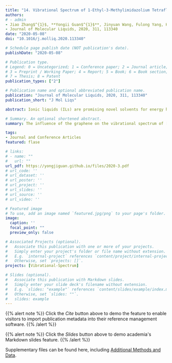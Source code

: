 ```yaml
---
title: "14. Vibrational Spectrum of 1-Ethyl-3-Methylimidazolium Tetrafluoroborate on Graphene Surface (Times cited = 0)"
authors:
# - admin
- Jiao Zhang$^{1}$, **Yongii Guan$^{1}$**, Jinyuan Wang, Fulong Yang, Huanwang Jing, Xiaoping Zhang, Youquan Deng
- Journal of Molecular Liquids, 2020, 311, 113340
date: "2020-05-08"
doi: "10.1016/j.molliq.2020.113340"

# Schedule page publish date (NOT publication's date).
publishDate: "2020-05-08"

# Publication type.
# Legend: 0 = Uncategorized; 1 = Conference paper; 2 = Journal article;
# 3 = Preprint / Working Paper; 4 = Report; 5 = Book; 6 = Book section;
# 7 = Thesis; 8 = Patent
publication_types: ["2"]

# Publication name and optional abbreviated publication name.
publication: "Journal of Molecular Liquids, 2020, 311, 113340"
publication_short: "J Mol Liqs"

abstract: Ionic liquids (ILs) are promising novel solvents for energy harvesting and understanding the graphene/ILs interface structural characteristics is required. In this study, we calculate the vibrational spectrum (VS) of 1-ethyl-3-methylimidazolium tetrafluoroborate ([Emim][BF$_{4}$]) pair on graphene surface in the range from 10 to 3500 cm$^{-1}$ and systemically investigate the influence of the graphene on the VS of [Emim][BF$_{4}$] using density functional theory. The results show 24 vibrational bands (VBs) with obvious shifting. The VBs at 3170.26 and 3033.51 cm$^{-1}$ show a redshift of 59.46 and 14.95 cm$^{-1}$ respectively which was mainly caused by the enhanced hydrogen bond strength of C$_{2}$H···F and F atoms with the CH on the ethyl chain. The VBs at 101.49 and 1417.43 cm$^{-1}$ show a blueshift of 62.43 and 23.86 cm$^{-1}$ due to the enhancement of induction effect of [Emim][BF$_{4}$] on graphene surface (from −44.68 to −45.42 kJ mol$^{-1}$). The VB at 86.91 cm$^{-1}$ shows a redshift of 59.43 cm$^{-1}$ which can be ascribed to the reduction of the whole interaction energy between the cation and anion of [Emim][BF$_{4}$] on graphene surface (from −367.06 to −356.06 kJ·mol$^{-1}$). Overall, these shifts of the VS are mainly attributed to the attraction between graphene and anion [BF$_{4}$]$^{-1}$, which is dominated by the induction and dispersion interaction accounting for 63.43% and 34.37% of the attraction interaction respectively. Due to this attraction, the anion [BF$_{4}$]$^{-1}$ move closer to the surface of graphene.

# Summary. An optional shortened abstract.
summary: The influence of the graphene on the vibrational spectrum of [Emim][BF$_{4}$] pair in the range from 10 to 3500 cm$^{-1}$ is systemically investigated using density functional theory.

tags:
- Journal and Conference Articles
featured: flase

# links:
# - name: ""
#   url: ""
url_pdf: https://yongjiguan.github.io/files/2020-3.pdf
# url_code: ''
# url_dataset: ''
# url_poster: ''
# url_project: ''
# url_slides: ''
# url_source: ''
# url_video: ''

# Featured image
# To use, add an image named `featured.jpg/png` to your page's folder. 
image:
  caption: ''
  focal_point: ""
  preview_only: false

# Associated Projects (optional).
#   Associate this publication with one or more of your projects.
#   Simply enter your project's folder or file name without extension.
#   E.g. `internal-project` references `content/project/internal-project/index.md`.
#   Otherwise, set `projects: []`.
projects: [Vibrational-Spectrum]

# Slides (optional).
#   Associate this publication with Markdown slides.
#   Simply enter your slide deck's filename without extension.
#   E.g. `slides: "example"` references `content/slides/example/index.md`.
#   Otherwise, set `slides: ""`.
#   slides: example
---
```


{{% alert note %}}
Click the *Cite* button above to demo the feature to enable visitors to import publication metadata into their reference management software.
{{% /alert %}}

{{% alert note %}}
Click the *Slides* button above to demo academia's Markdown slides feature.
{{% /alert %}}

Supplementary files can be found here, including [Additional Methods and Data](https://www.sciencedirect.com/science/article/abs/pii/S0167732220301069?via%3Dihub).